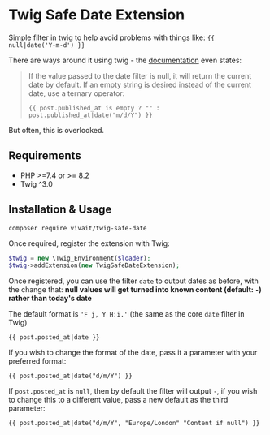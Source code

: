 # Twig Safe Date Extension

Simple filter in twig to help avoid problems with things like: `{{ null|date('Y-m-d') }}`

There are ways around it using twig - the [documentation](https://twig.symfony.com/doc/2.x/filters/date.html) even states:

> If the value passed to the date filter is null, it will return the current date by default. If an empty string is desired instead of the current date, use a ternary operator:
>
> `{{ post.published_at is empty ? "" : post.published_at|date("m/d/Y") }}`

But often, this is overlooked.

## Requirements

* PHP >=7.4 or >= 8.2
* Twig ^3.0

## Installation & Usage

`composer require vivait/twig-safe-date`

Once required, register the extension with Twig:

```php
$twig = new \Twig_Environment($loader);
$twig->addExtension(new TwigSafeDateExtension);
```

Once registered, you can use the filter `date` to output dates as before, with the change that: **null values will get turned into known content (default: `-`) rather than today's date**

The default format is `'F j, Y H:i.'` (the same as the core `date` filter in Twig)

```
{{ post.posted_at|date }}
```

If you wish to change the format of the date, pass it a parameter with your preferred format:

```
{{ post.posted_at|date("d/m/Y") }}
```

If `post.posted_at` is `null`, then by default the filter will output `-`, if you wish to change this to a different value, pass a new default as the third parameter:

```
{{ post.posted_at|date("d/m/Y", "Europe/London" "Content if null") }}
```
